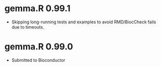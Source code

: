 # gemma.R 0.99.1

* Skipping long-running tests and examples to avoid RMD/BiocCheck fails due to timeouts.

# gemma.R 0.99.0

* Submitted to Bioconductor
